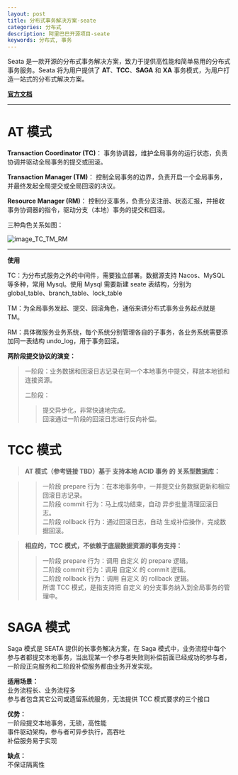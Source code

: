 ```yaml
---
layout: post
title: 分布式事务解决方案-seate
categories: 分布式
description: 阿里巴巴开源项目-seate
keywords: 分布式, 事务
---
```



Seata 是一款开源的分布式事务解决方案，致力于提供高性能和简单易用的分布式事务服务。Seata 将为用户提供了 **AT**、**TCC**、**SAGA** 和 **XA** 事务模式，为用户打造一站式的分布式解决方案。  

[**官方文档**](http://seata.io/zh-cn/docs/overview/what-is-seata.html)

- - - 
# AT 模式
**Transaction Coordinator (TC)**： 事务协调器，维护全局事务的运行状态，负责协调并驱动全局事务的提交或回滚。  

**Transaction Manager (TM)**： 控制全局事务的边界，负责开启一个全局事务，并最终发起全局提交或全局回滚的决议。  

**Resource Manager (RM)**： 控制分支事务，负责分支注册、状态汇报，并接收事务协调器的指令，驱动分支（本地）事务的提交和回滚。  

三种角色关系如图：  

![image_TC_TM_RM](https://cdn.jsdelivr.net/gh/Lewinz/lewinz.github.io@master/images/posts/seate_TC_TM_RM.png)

- - -
**使用**  

TC：为分布式服务之外的中间件，需要独立部署。数据源支持 Nacos、MySQL 等多种，常用 Mysql。使用 Mysql 需要新建 seate 表结构，分别为 global_table、branch_table、lock_table 

TM：为全局事务发起、提交、回滚角色，通俗来讲分布式事务业务起点就是 TM。

RM：具体微服务业务系统，每个系统分别管理各自的子事务，各业务系统需要添加同一表结构 undo_log，用于事务回滚。

**两阶段提交协议的演变：**

> 一阶段：业务数据和回滚日志记录在同一个本地事务中提交，释放本地锁和连接资源。
>
> 二阶段：  
>> 提交异步化，非常快速地完成。  
>> 回滚通过一阶段的回滚日志进行反向补偿。

# TCC 模式

>**AT 模式（参考链接 TBD）基于 支持本地 ACID 事务 的 关系型数据库：**  

>> 一阶段 prepare 行为：在本地事务中，一并提交业务数据更新和相应回滚日志记录。  
>> 二阶段 commit 行为：马上成功结束，自动 异步批量清理回滚日志。  
>> 二阶段 rollback 行为：通过回滚日志，自动 生成补偿操作，完成数据回滚。  

>**相应的，TCC 模式，不依赖于底层数据资源的事务支持：** 
>> 一阶段 prepare 行为：调用 自定义 的 prepare 逻辑。  
>> 二阶段 commit 行为：调用 自定义 的 commit 逻辑。  
>> 二阶段 rollback 行为：调用 自定义 的 rollback 逻辑。  
> 所谓 TCC 模式，是指支持把 自定义 的分支事务纳入到全局事务的管理中。  

# SAGA 模式

Saga 模式是 SEATA 提供的长事务解决方案，在 Saga 模式中，业务流程中每个参与者都提交本地事务，当出现某一个参与者失败则补偿前面已经成功的参与者，一阶段正向服务和二阶段补偿服务都由业务开发实现。  

**适用场景：**  
业务流程长、业务流程多  
参与者包含其它公司或遗留系统服务，无法提供 TCC 模式要求的三个接口  

**优势：**  
一阶段提交本地事务，无锁，高性能  
事件驱动架构，参与者可异步执行，高吞吐  
补偿服务易于实现  

**缺点：**  
不保证隔离性  
